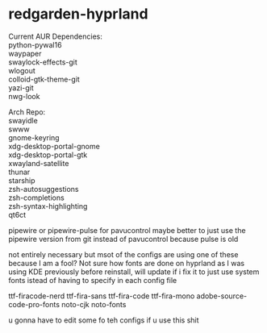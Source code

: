 # redgarden-hyprland
Current AUR Dependencies:\
python-pywal16\
waypaper\
swaylock-effects-git\
wlogout\
colloid-gtk-theme-git\
yazi-git\
nwg-look


Arch Repo:\
swayidle\
swww\
gnome-keyring\
xdg-desktop-portal-gnome\
xdg-desktop-portal-gtk\
xwayland-satellite\
thunar\
starship\
zsh-autosuggestions\
zsh-completions\
zsh-syntax-highlighting\
qt6ct


pipewire or pipewire-pulse for pavucontrol maybe better to just use the pipewire version from git instead of pavucontrol because pulse is old

not entirely necessary but msot of the configs are using one of these because I am a fool? Not sure how fonts are done on hyprland as I was using KDE previously before reinstall, will update if i fix it to just use system fonts istead of having to specify in each config file

ttf-firacode-nerd
ttf-fira-sans
ttf-fira-code
ttf-fira-mono
adobe-source-code-pro-fonts
noto-cjk
noto-fonts


u gonna have to edit some fo teh configs if u use this shit


